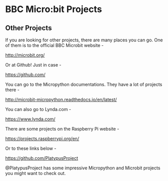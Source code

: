 # BBC Micro:bit Projects
## Other Projects

If you are looking for other projects, there are many places you can go. One of them is to the official BBC Microbit website -

http://microbit.org/

Or at Github! Just in case -

https://github.com/

You can go to the Micropython documentations. They have a lot of projects there -

http://microbit-micropython.readthedocs.io/en/latest/

You can also go to Lynda.com -

https://www.lynda.com/

There are some projects on the Raspberry Pi website -

https://projects.raspberrypi.org/en/

Or to these links below -

https://github.com/PlatypusProject

@PlatypusProject has some impressive Micropython and Microbit projects you might want to check out.
